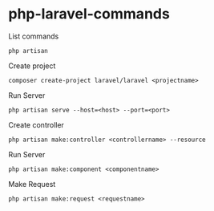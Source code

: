 # php-laravel-commands

List commands
```
php artisan

```

Create project
```
composer create-project laravel/laravel <projectname>

```

Run Server
```
php artisan serve --host=<host> --port=<port>

```

Create controller
```
php artisan make:controller <controllername> --resource

```

Run Server
```
php artisan make:component <componentname>

```

Make Request
```
php artisan make:request <requestname>

```
